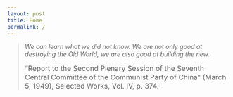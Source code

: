 ```yaml
---
layout: post
title: Home
permalink: /
---
```


> _We can learn what we did not know. We are not only good at destroying the Old World, we are also good at building the new._
> 
> <span style="font-size:16px;">“Report to the Second Plenary Session of the Seventh Central Committee of the Communist Party of China” (March 5, 1949), Selected Works, Vol. IV, p. 374.</span>